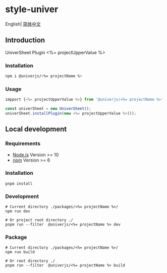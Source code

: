 # style-univer

English| [简体中文](./README-zh.md)

## Introduction

UniverSheet Plugin <%= projectUpperValue %>

### Installation

```bash
npm i @univerjs/<%= projectName %>
```

### Usage

```js
impport {<%= projectUpperValue %>} from '@univerjs/<%= projectName %>'

const univerSheet = new UniverSheet();
univerSheet.installPlugin(new <%= projectUpperValue %>());
```

## Local development

### Requirements

-   [Node.js](https://nodejs.org/en/) Version >= 10
-   [npm](https://www.npmjs.com/) Version >= 6

### Installation

```
pnpm install
```

### Development

```
# Current directory ./packages/<%= projectName %>/
npm run dev

# Or project root directory ./
pnpm run --filter  @univerjs/<%= projectName %> dev
```

### Package

```
# Current directory ./packages/<%= projectName %>/
npm run build

# Or root directory ./
pnpm run --filter  @univerjs/<%= projectName %> build
```

